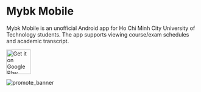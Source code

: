 # Mybk Mobile
Mybk Mobile is an unofficial Android app for Ho Chi Minh City University of Technology students. The app supports viewing course/exam schedules and academic transcript.

<a target="_blank" href='https://play.google.com/store/apps/details?id=com.wonrax.mybk&pcampaignid=pcampaignidMKT-Other-global-all-co-prtnr-py-PartBadge-Mar2515-1'><img height="64px" alt='Get it on Google Play' src='https://play.google.com/intl/en_us/badges/static/images/badges/en_badge_web_generic.png'/></a>

![promote_banner](https://user-images.githubusercontent.com/28887874/159130686-5c16fce3-7afd-496e-b797-2a32d197ed8a.png)

